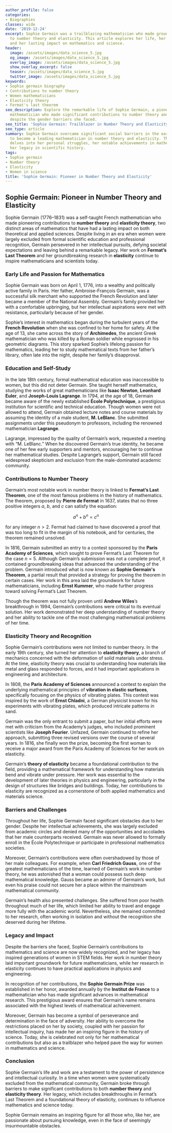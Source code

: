 ```yaml
---
author_profile: false
categories:
- Biographies
classes: wide
date: '2019-12-24'
excerpt: Sophie Germain was a trailblazing mathematician who made groundbreaking contributions
  to number theory and elasticity. This article explores her life, her challenges,
  and her lasting impact on mathematics and science.
header:
  image: /assets/images/data_science_5.jpg
  og_image: /assets/images/data_science_5.jpg
  overlay_image: /assets/images/data_science_5.jpg
  show_overlay_excerpt: false
  teaser: /assets/images/data_science_5.jpg
  twitter_image: /assets/images/data_science_5.jpg
keywords:
- Sophie germain biography
- Contributions to number theory
- Women mathematicians
- Elasticity theory
- Fermat's last theorem
seo_description: Explore the remarkable life of Sophie Germain, a pioneering female
  mathematician who made significant contributions to number theory and elasticity
  despite the gender barriers she faced.
seo_title: 'Sophie Germain: Trailblazer in Number Theory and Elasticity'
seo_type: article
summary: Sophie Germain overcame significant social barriers in the early 19th century
  to become a leading mathematician in number theory and elasticity. This article
  delves into her personal struggles, her notable achievements in mathematics, and
  her legacy in scientific history.
tags:
- Sophie germain
- Number theory
- Elasticity
- Women in science
title: 'Sophie Germain: Pioneer in Number Theory and Elasticity'
---
```


## Sophie Germain: Pioneer in Number Theory and Elasticity

Sophie Germain (1776–1831) was a self-taught French mathematician who made pioneering contributions to **number theory** and **elasticity theory**, two distinct areas of mathematics that have had a lasting impact on both theoretical and applied sciences. Despite living in an era when women were largely excluded from formal scientific education and professional recognition, Germain persevered in her intellectual pursuits, defying societal expectations and leaving behind a remarkable legacy. Her work on **Fermat’s Last Theorem** and her groundbreaking research in **elasticity** continue to inspire mathematicians and scientists today.

### Early Life and Passion for Mathematics

Sophie Germain was born on April 1, 1776, into a wealthy and politically active family in Paris. Her father, Ambroise-François Germain, was a successful silk merchant who supported the French Revolution and later became a member of the National Assembly. Germain’s family provided her with a comfortable upbringing, but her intellectual aspirations were met with resistance, particularly because of her gender.

Sophie’s interest in mathematics began during the turbulent years of the **French Revolution** when she was confined to her home for safety. At the age of 13, she came across the story of **Archimedes**, the ancient Greek mathematician who was killed by a Roman soldier while engrossed in his geometric diagrams. This story sparked Sophie’s lifelong passion for mathematics, leading her to study mathematical texts from her father’s library, often late into the night, despite her family’s disapproval.

### Education and Self-Study

In the late 18th century, formal mathematical education was inaccessible to women, but this did not deter Germain. She taught herself mathematics, studying the works of great mathematicians like **Isaac Newton**, **Leonhard Euler**, and **Joseph-Louis Lagrange**. In 1794, at the age of 18, Germain became aware of the newly established **École Polytechnique**, a prestigious institution for scientific and technical education. Though women were not allowed to attend, Germain obtained lecture notes and course materials by assuming the identity of a male student, **M. LeBlanc**. She submitted assignments under this pseudonym to professors, including the renowned mathematician **Lagrange**.

Lagrange, impressed by the quality of Germain’s work, requested a meeting with “M. LeBlanc.” When he discovered Germain’s true identity, he became one of her few early supporters and mentors, encouraging her to continue her mathematical studies. Despite Lagrange’s support, Germain still faced widespread skepticism and exclusion from the male-dominated academic community.

### Contributions to Number Theory

Germain’s most notable work in number theory is linked to **Fermat’s Last Theorem**, one of the most famous problems in the history of mathematics. The theorem, proposed by **Pierre de Fermat** in 1637, states that no three positive integers $a$, $b$, and $c$ can satisfy the equation:

$$ a^n + b^n = c^n $$

for any integer $n > 2$. Fermat had claimed to have discovered a proof that was too long to fit in the margin of his notebook, and for centuries, the theorem remained unsolved.

In 1816, Germain submitted an entry to a contest sponsored by the **Paris Academy of Sciences**, which sought to prove Fermat’s Last Theorem for the case $n = 5$. Although Germain’s submission was not a complete proof, it contained groundbreaking ideas that advanced the understanding of the problem. Germain introduced what is now known as **Sophie Germain's Theorem**, a partial result that provided a strategy for proving the theorem in certain cases. Her work in this area laid the groundwork for future mathematicians, including **Ernst Kummer**, who made further progress toward solving Fermat’s Last Theorem.

Though the theorem was not fully proven until **Andrew Wiles**’s breakthrough in 1994, Germain’s contributions were critical to its eventual solution. Her work demonstrated her deep understanding of number theory and her ability to tackle one of the most challenging mathematical problems of her time.

### Elasticity Theory and Recognition

Sophie Germain’s contributions were not limited to number theory. In the early 19th century, she turned her attention to **elasticity theory**, a branch of mechanics concerned with the deformation of solid materials under stress. At the time, elasticity theory was crucial to understanding how materials like metal and glass responded to forces, and it had important applications in engineering and architecture.

In 1808, the **Paris Academy of Sciences** announced a contest to explain the underlying mathematical principles of **vibration in elastic surfaces**, specifically focusing on the physics of vibrating plates. This contest was inspired by the work of **Ernst Chladni**, a German physicist known for his experiments with vibrating plates, which produced intricate patterns in sand.

Germain was the only entrant to submit a paper, but her initial efforts were met with criticism from the Academy’s judges, who included prominent scientists like **Joseph Fourier**. Unfazed, Germain continued to refine her approach, submitting three revised versions over the course of several years. In 1816, she finally won the prize, becoming the first woman to receive a major award from the Paris Academy of Sciences for her work on elasticity.

Germain’s **theory of elasticity** became a foundational contribution to the field, providing a mathematical framework for understanding how materials bend and vibrate under pressure. Her work was essential to the development of later theories in physics and engineering, particularly in the design of structures like bridges and buildings. Today, her contributions to elasticity are recognized as a cornerstone of both applied mathematics and materials science.

### Barriers and Challenges

Throughout her life, Sophie Germain faced significant obstacles due to her gender. Despite her intellectual achievements, she was largely excluded from academic circles and denied many of the opportunities and accolades that her male counterparts received. Germain was never allowed to formally enroll in the École Polytechnique or participate in professional mathematics societies.

Moreover, Germain’s contributions were often overshadowed by those of her male colleagues. For example, when **Carl Friedrich Gauss**, one of the greatest mathematicians of the time, learned of Germain’s work in number theory, he was astonished that a woman could possess such deep mathematical knowledge. Gauss became an admirer of Germain’s work, but even his praise could not secure her a place within the mainstream mathematical community.

Germain’s health also presented challenges. She suffered from poor health throughout much of her life, which limited her ability to travel and engage more fully with the academic world. Nevertheless, she remained committed to her research, often working in isolation and without the recognition she deserved during her lifetime.

### Legacy and Impact

Despite the barriers she faced, Sophie Germain’s contributions to mathematics and science are now widely recognized, and her legacy has inspired generations of women in STEM fields. Her work in number theory laid important groundwork for future mathematicians, while her research in elasticity continues to have practical applications in physics and engineering.

In recognition of her contributions, the **Sophie Germain Prize** was established in her honor, awarded annually by the **Institut de France** to a mathematician who has made significant advances in mathematical research. This prestigious award ensures that Germain’s name remains associated with the highest levels of mathematical achievement.

Moreover, Germain has become a symbol of perseverance and determination in the face of adversity. Her ability to overcome the restrictions placed on her by society, coupled with her passion for intellectual inquiry, has made her an inspiring figure in the history of science. Today, she is celebrated not only for her mathematical contributions but also as a trailblazer who helped pave the way for women in mathematics and science.

### Conclusion

Sophie Germain’s life and work are a testament to the power of persistence and intellectual curiosity. In a time when women were systematically excluded from the mathematical community, Germain broke through barriers to make significant contributions to both **number theory** and **elasticity theory**. Her legacy, which includes breakthroughs in Fermat’s Last Theorem and a foundational theory of elasticity, continues to influence mathematics and science today. 

Sophie Germain remains an inspiring figure for all those who, like her, are passionate about pursuing knowledge, even in the face of seemingly insurmountable obstacles.
